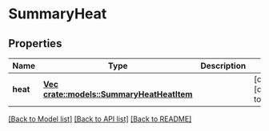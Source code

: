 # SummaryHeat

## Properties
Name | Type | Description | Notes
------------ | ------------- | ------------- | -------------
**heat** | [**Vec <crate::models::SummaryHeatHeatItem>**](SummaryHeatHeatItem.md) |  | [optional] [default to null]

[[Back to Model list]](../README.md#documentation-for-models) [[Back to API list]](../README.md#documentation-for-api-endpoints) [[Back to README]](../README.md)


